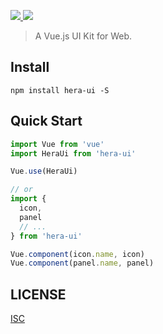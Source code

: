 <p>
    <a href="https://www.npmjs.com/package/hera-ui">
        <img src="https://img.shields.io/npm/v/hera-ui.svg">
    </a>
    <a href="https://npmcharts.com/compare/hera-ui?minimal=true">
        <img src="https://img.shields.io/npm/dm/hera-ui.svg">
    </a>
</p>

> A Vue.js UI Kit for Web.

## Install
```shell
npm install hera-ui -S
```

## Quick Start
``` javascript
import Vue from 'vue'
import HeraUi from 'hera-ui'

Vue.use(HeraUi)

// or
import {
  icon,
  panel
  // ...
} from 'hera-ui'

Vue.component(icon.name, icon)
Vue.component(panel.name, panel)
```

## LICENSE
[ISC](LICENSE)
